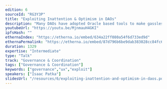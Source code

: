```yaml
---
edition: 6
sourceId: "RG3Y3P"
title: "Exploiting Inattention & Optimism in DAOs"
description: "Many DAOs have adopted Oracle based tools to make gassless votes executable. I demonstrated an exploit of one such oracle that was possible because the other users on the oracle app were undercapitalized or not paying attention. This type of attack highlights the weaknesses and risks of many assumptions people have about the attention span of DAO members, and execution conditions. I will show common misconfigurations of tools that are the most risky, and show people how they can fix them."
youtubeUrl: "https://youtu.be/MjnmauH4GKI"
ipfsHash: ""
ethernaIndex: "https://etherna.io/embed/634a22ff080a54f6d733ed9d"
ethernaPermalink: "https://etherna.io/embed/87d796b6be9dab383028cc84fc6731c9ec708e6088438fd88a2373eda6e265a1"
duration: 1329
expertise: "Intermediate"
type: "Talk"
track: "Governance & Coordination"
tags: ["Governance & Coordination"]
keywords: ["governance","ux","exploit"]
speakers: ["Isaac Patka"]
slidesUrl: "/resources/6/exploiting-inattention-and-optimism-in-daos.pdf"
---
```

